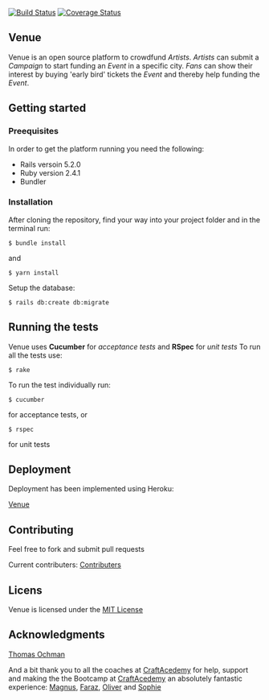 [![Build Status](https://semaphoreci.com/api/v1/craftacademy/venue/branches/development/badge.svg)](https://semaphoreci.com/craftacademy/venue)
[![Coverage Status](https://coveralls.io/repos/github/CraftAcademy/venue/badge.svg?branch=development)](https://coveralls.io/github/CraftAcademy/venue?branch=development)

Venue
------
Venue is an open source platform to crowdfund *Artists*. *Artists* can submit a *Campaign* to start funding an *Event* in a specific city. *Fans* can show their interest by buying 'early bird' tickets the *Event* and thereby help funding the *Event*.   

## Getting started

### Preequisites
In order to get the platform running you need the following:
* Rails versoin 5.2.0
* Ruby version 2.4.1
* Bundler

### Installation
After cloning the repository, find your way into your project folder and in the terminal run:

`$ bundle install`

and 

`$ yarn install`

Setup the database:

`$ rails db:create db:migrate`

## Running the tests
Venue uses **Cucumber** for *acceptance tests* and **RSpec** for *unit tests*
To run all the tests use:

`$ rake`

To run the test individually run:

`$ cucumber`

for acceptance tests, or

`$ rspec`

for unit tests

## Deployment
Deployment has been implemented using Heroku:

[Venue](https://venue-show.herokuapp.com/ "Deployed with Heroku")

## Contributing
Feel free to fork and submit pull requests

Current contributers:
[Contributers](https://github.com/CraftAcademy/venue/graphs/contributors)

## Licens
Venue is licensed under the [MIT License](https://github.com/CraftAcademy/venue/blob/development/LICENSE.md)

## Acknowledgments
[Thomas Ochman](https://github.com/tochman "Thank you for your valuable help and support during this project")

And a bit thank you to all the coaches at [CraftAcedemy](https://craftacademy.se/english/) for help, support and making the the Bootcamp at [CraftAcedemy](https://craftacademy.se/english/) an absolutely fantastic experience:
[Magnus](https://github.com/magnus-thor), 
[Faraz](https://github.com/faraznaeem), 
[Oliver](https://github.com/oliverochman) and 
[Sophie](https://github.com/SophieSjoberg)
